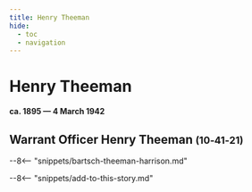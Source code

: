```yaml
---
title: Henry Theeman
hide:
  - toc
  - navigation 
---
```


# Henry Theeman 

**ca. 1895 — 4 March 1942**

## Warrant Officer Henry Theeman <small>(10‑41‑21)</small>

--8<-- "snippets/bartsch-theeman-harrison.md"

--8<-- "snippets/add-to-this-story.md"